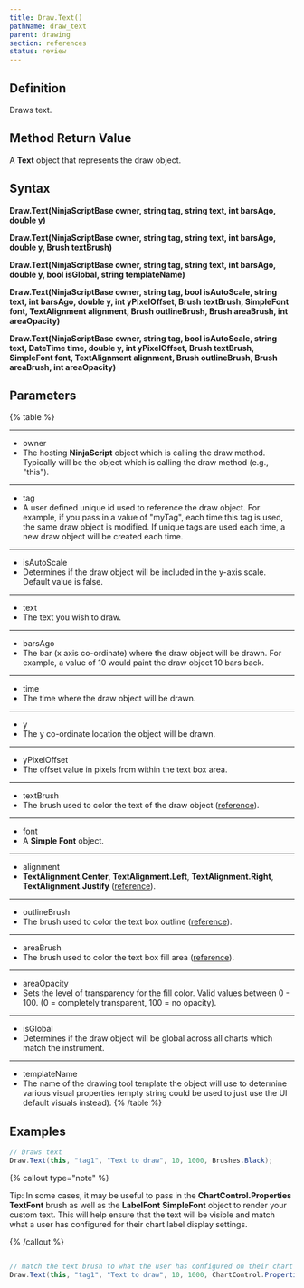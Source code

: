 ```yaml
---
title: Draw.Text()
pathName: draw_text
parent: drawing
section: references
status: review
---
```


## Definition

Draws text.

## Method Return Value

A **Text** object that represents the draw object.

## Syntax

**Draw.Text(NinjaScriptBase owner, string tag, string text, int barsAgo, double y)**  

**Draw.Text(NinjaScriptBase owner, string tag, string text, int barsAgo, double y, Brush textBrush)**  

**Draw.Text(NinjaScriptBase owner, string tag, string text, int barsAgo, double y, bool isGlobal, string templateName)**  

**Draw.Text(NinjaScriptBase owner, string tag, bool isAutoScale, string text, int barsAgo, double y, int yPixelOffset, Brush textBrush, SimpleFont font, TextAlignment alignment, Brush outlineBrush, Brush areaBrush, int areaOpacity)**  

**Draw.Text(NinjaScriptBase owner, string tag, bool isAutoScale, string text, DateTime time, double y, int yPixelOffset, Brush textBrush, SimpleFont font, TextAlignment alignment, Brush outlineBrush, Brush areaBrush, int areaOpacity)**

## Parameters

{% table %}

---

* owner
* The hosting **NinjaScript** object which is calling the draw method. Typically will be the object which is calling the draw method (e.g., "this").

---

* tag
* A user defined unique id used to reference the draw object. For example, if you pass in a value of "myTag", each time this tag is used, the same draw object is modified. If unique tags are used each time, a new draw object will be created each time.

---

* isAutoScale
* Determines if the draw object will be included in the y-axis scale. Default value is false.

---

* text
* The text you wish to draw.

---

* barsAgo
* The bar (x axis co-ordinate) where the draw object will be drawn. For example, a value of 10 would paint the draw object 10 bars back.

---

* time
* The time where the draw object will be drawn.

---

* y
* The y co-ordinate location the object will be drawn.

---

* yPixelOffset
* The offset value in pixels from within the text box area.

---

* textBrush
* The brush used to color the text of the draw object ([reference](https://msdn.microsoft.com/en-us/library/system.windows.textalignment%28v=vs.110%29.aspx)).

---

* font
* A **Simple Font** object.

---

* alignment
* **TextAlignment.Center**, **TextAlignment.Left**, **TextAlignment.Right**, **TextAlignment.Justify** ([reference](https://msdn.microsoft.com/en-us/library/system.windows.textalignment(v=vs.110).aspx)).

---

* outlineBrush
* The brush used to color the text box outline ([reference](http://msdn.microsoft.com/en-us/library/system.drawing.color_members(v=vs.90).aspx)).

---

* areaBrush
* The brush used to color the text box fill area ([reference](http://msdn.microsoft.com/en-us/library/system.drawing.color_members(v=vs.90).aspx)).

---

* areaOpacity
* Sets the level of transparency for the fill color. Valid values between 0 - 100. (0 = completely transparent, 100 = no opacity).

---

* isGlobal
* Determines if the draw object will be global across all charts which match the instrument.

---

* templateName
* The name of the drawing tool template the object will use to determine various visual properties (empty string could be used to just use the UI default visuals instead).
{% /table %}

## Examples

```csharp
// Draws text
Draw.Text(this, "tag1", "Text to draw", 10, 1000, Brushes.Black);
```

{% callout type="note" %}

Tip: In some cases, it may be useful to pass in the **ChartControl.Properties** **TextFont** brush as well as the **LabelFont** **SimpleFont** object to render your custom text. This will help ensure that the text will be visible and match what a user has configured for their chart label display settings.

{% /callout %}

```csharp

// match the text brush to what the user has configured on their chart
Draw.Text(this, "tag1", "Text to draw", 10, 1000, ChartControl.Properties.ChartText);

```
